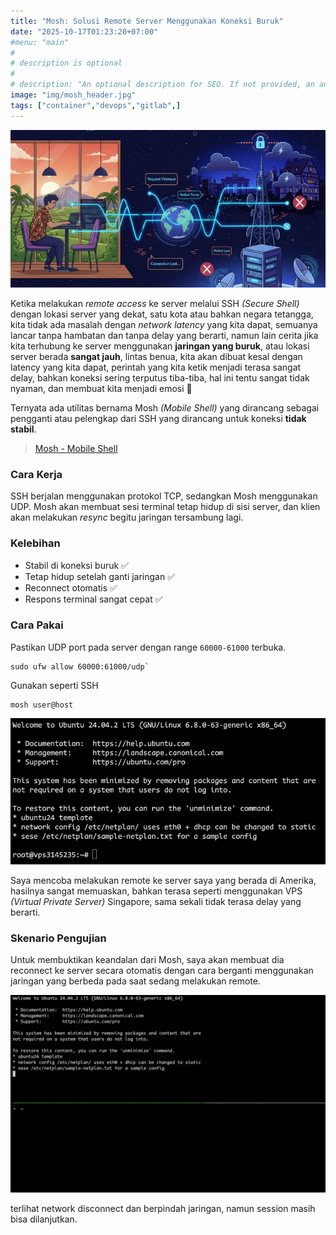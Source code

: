 ```yaml
---
title: "Mosh: Solusi Remote Server Menggunakan Koneksi Buruk"
date: "2025-10-17T01:23:20+07:00"
#menu: "main"
#
# description is optional
#
# description: "An optional description for SEO. If not provided, an automatically created summary will be used."
image: "img/mosh_header.jpg"
tags: ["container","devops","gitlab",]
---
```


<img width="750" alt="mosh" src="/img/mosh_header.jpg" />

Ketika melakukan _remote access_ ke server melalui SSH _(Secure Shell)_ dengan lokasi server yang dekat, satu kota atau bahkan negara tetangga, kita tidak ada masalah dengan _network latency_ yang kita dapat, semuanya lancar tanpa hambatan dan tanpa delay yang berarti, namun lain cerita jika kita terhubung ke server menggunakan **jaringan yang buruk**, atau lokasi server berada **sangat jauh**, lintas benua, kita akan dibuat kesal dengan latency yang kita dapat, perintah yang kita ketik menjadi terasa sangat delay, bahkan koneksi sering terputus tiba-tiba, hal ini tentu sangat tidak nyaman, dan membuat kita menjadi emosi 🤬

Ternyata ada utilitas bernama Mosh _(Mobile Shell)_ yang dirancang sebagai pengganti atau pelengkap dari SSH yang dirancang untuk koneksi **tidak stabil**.
> [Mosh - Mobile Shell](https://mosh.org/)

### Cara Kerja

SSH berjalan menggunakan protokol TCP, sedangkan Mosh menggunakan UDP. Mosh akan membuat sesi terminal tetap hidup di sisi server, dan klien akan melakukan _resync_ begitu jaringan tersambung lagi. 

### Kelebihan

- Stabil di koneksi buruk ✅
- Tetap hidup setelah ganti jaringan ✅
- Reconnect otomatis ✅
- Respons terminal sangat cepat ✅

### Cara Pakai

Pastikan UDP port pada server dengan range `60000-61000` terbuka.

```
sudo ufw allow 60000:61000/udp`
```

Gunakan seperti SSH

```
mosh user@host
```
<img width="750" alt="mosh" src="/img/mosh_remote.png" />

Saya mencoba melakukan remote ke server saya yang berada di Amerika, hasilnya sangat memuaskan, bahkan terasa seperti menggunakan VPS _(Virtual Private Server)_ Singapore, sama sekali tidak terasa delay yang berarti.

### Skenario Pengujian

Untuk membuktikan keandalan dari Mosh, saya akan membuat dia reconnect ke server secara otomatis dengan cara berganti menggunakan jaringan yang berbeda pada saat sedang melakukan remote.

<img width="750" alt="mosh" src="/img/mosh_remote.gif" />

terlihat network disconnect dan berpindah jaringan, namun session masih bisa dilanjutkan.
